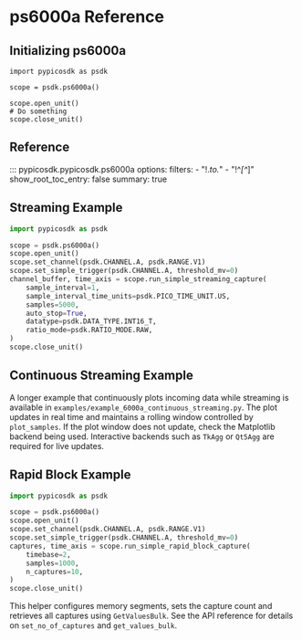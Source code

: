 # ps6000a Reference
## Initializing ps6000a
```
import pypicosdk as psdk

scope = psdk.ps6000a()

scope.open_unit()
# Do something
scope.close_unit()
```

## Reference
::: pypicosdk.pypicosdk.ps6000a
    options:
        filters:
        - "!.*_to_.*"
        - "!^_[^_]"
        show_root_toc_entry: false
        summary: true

## Streaming Example
```python
import pypicosdk as psdk

scope = psdk.ps6000a()
scope.open_unit()
scope.set_channel(psdk.CHANNEL.A, psdk.RANGE.V1)
scope.set_simple_trigger(psdk.CHANNEL.A, threshold_mv=0)
channel_buffer, time_axis = scope.run_simple_streaming_capture(
    sample_interval=1,
    sample_interval_time_units=psdk.PICO_TIME_UNIT.US,
    samples=5000,
    auto_stop=True,
    datatype=psdk.DATA_TYPE.INT16_T,
    ratio_mode=psdk.RATIO_MODE.RAW,
)
scope.close_unit()
```

## Continuous Streaming Example
A longer example that continuously plots incoming data while streaming is available in
`examples/example_6000a_continuous_streaming.py`. The plot updates in real time and
maintains a rolling window controlled by `plot_samples`. If the plot window does not
update, check the Matplotlib backend being used. Interactive backends such as
`TkAgg` or `Qt5Agg` are required for live updates.

## Rapid Block Example
```python
import pypicosdk as psdk

scope = psdk.ps6000a()
scope.open_unit()
scope.set_channel(psdk.CHANNEL.A, psdk.RANGE.V1)
scope.set_simple_trigger(psdk.CHANNEL.A, threshold_mv=0)
captures, time_axis = scope.run_simple_rapid_block_capture(
    timebase=2,
    samples=1000,
    n_captures=10,
)
scope.close_unit()
```
This helper configures memory segments, sets the capture count and retrieves
all captures using ``GetValuesBulk``. See the API reference for details on
``set_no_of_captures`` and ``get_values_bulk``.
